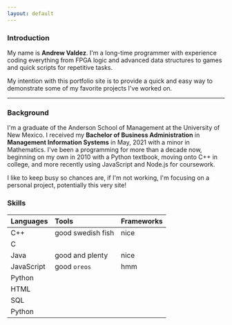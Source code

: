 ```yaml
---
layout: default
---
```


### Introduction

My name is **Andrew Valdez**. I'm a long-time programmer with experience coding everything from FPGA logic and advanced data structures to games and quick scripts for repetitive tasks. 

My intention with this portfolio site is to provide a quick and easy way to demonstrate some of my favorite projects I've worked on. 


* * *

### Background

I'm a graduate of the Anderson School of Management at the University of New Mexico. I received my **Bachelor of Business Administration**  in **Management Information Systems** in May, 2021 with a minor in Mathematics. I've been a programming for more than a decade now, beginning on my own in 2010 with a Python textbook, moving onto C++ in college, and more recently using JavaScript and Node.js for coursework. 

I like to keep busy so chances are, if I'm not working, I'm focusing on a personal project, potentially this very site! 

### Skills

| Languages        | Tools         | Frameworks |
|:-------------|:------------------|:------|
| C++           | good swedish fish | nice  |
| C           |  |   |
| Java | good and plenty   | nice  |
| JavaScript           | good `oreos`      | hmm   |
| Python           |  |   |
| HTML           |  |   |
| SQL           |  |   |
| Python           |  |   |
